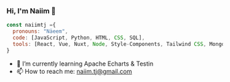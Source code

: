 ### Hi, I'm Naiim 👋

```js
const naiimtj ={
  pronouns: "Näeem",
  code: [JavaScript, Python, HTML, CSS, SQL],
  tools: [React, Vue, Nuxt, Node, Style-Components, Tailwind CSS, MongoDb, MySQL, FastAPI, PostgreSQL, SQL Server Manager Studio],
}
```
- 🌱 I’m currently learning Apache Echarts & Testin
- 📫 How to reach me: naiim.tj@gmail.com
<!--
**Naiimtj/Naiimtj** is a ✨ _special_ ✨ repository because its `README.md` (this file) appears on your GitHub profile.

Here are some ideas to get you started:

- 🔭 I’m currently working on Seppelec
- 🌱 I’m currently learning Docker & Testin
- 👯 I’m looking to collaborate on ...
- 🤔 I’m looking for help with ...
- 💬 Ask me about ...
- 📫 How to reach me: naiim.tj@gmail.com
- 😄 Pronouns: ...
- ⚡ Fun fact: ...
-->
